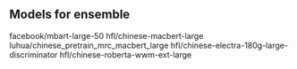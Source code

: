 ## Models for ensemble
facebook/mbart-large-50
hfl/chinese-macbert-large
luhua/chinese_pretrain_mrc_macbert_large
hfl/chinese-electra-180g-large-discriminator
hfl/chinese-roberta-wwm-ext-large

